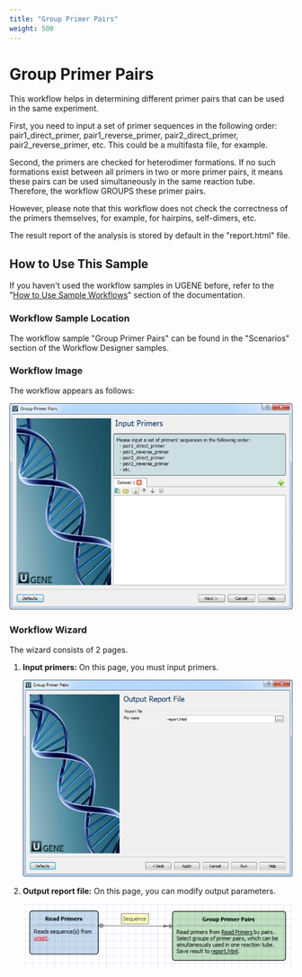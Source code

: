 ```yaml
---
title: "Group Primer Pairs"
weight: 500
---
```


# Group Primer Pairs

This workflow helps in determining different primer pairs that can be used in the same experiment.

First, you need to input a set of primer sequences in the following order: pair1\_direct\_primer, pair1\_reverse\_primer, pair2\_direct\_primer, pair2\_reverse\_primer, etc. This could be a multifasta file, for example.

Second, the primers are checked for heterodimer formations. If no such formations exist between all primers in two or more primer pairs, it means these pairs can be used simultaneously in the same reaction tube. Therefore, the workflow GROUPS these primer pairs.

However, please note that this workflow does not check the correctness of the primers themselves, for example, for hairpins, self-dimers, etc.

The result report of the analysis is stored by default in the "report.html" file.

## How to Use This Sample

If you haven't used the workflow samples in UGENE before, refer to the "[How to Use Sample Workflows](../../introduction/how-to-use-sample-workflows)" section of the documentation.

### Workflow Sample Location

The workflow sample "Group Primer Pairs" can be found in the "Scenarios" section of the Workflow Designer samples.

### Workflow Image

The workflow appears as follows:

![](/images/65930550/65930551.png)

### Workflow Wizard

The wizard consists of 2 pages.

1. **Input primers:** On this page, you must input primers.

    ![](/images/65930550/65930552.png)

2. **Output report file:** On this page, you can modify output parameters.

    ![](/images/65930550/65930553.png)